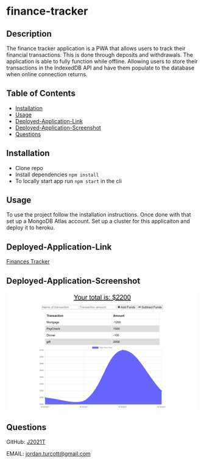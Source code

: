 # finance-tracker

  ## Description
  The finance tracker application is a PWA that allows users to track their financial transactions.  This is done through deposits and withdrawals.  The application is able to fully function while offline.  Allowing users to store their transactions in the IndexedDB API and have them populate to the database when online connection returns.

  ## Table of Contents
  * [Installation](#installation)
  * [Usage](#usage)
  * [Deployed-Application-Link](#deployed-application-link)
  * [Deployed-Application-Screenshot](#deployed-application-screenshot)
  * [Questions](#questions)

  
  ## Installation
  *  Clone repo
  *  Install dependencies ```npm install```
  *  To locally start app run ```npm start``` in the cli
  
  
  ## Usage
  To use the project follow the installation instructions.  Once done with that set up a MongoDB Atlas account.  Set up a cluster for this applicaiton and deploy it to heroku.
  
  
  ## Deployed-Application-Link
  
  [Finances Tracker](https://turcott-finance-tracker.herokuapp.com/)
  
  
  ## Deployed-Application-Screenshot
  
  ![Alt-text](assets/images/turcott-finance-tracker.herokuapp.com_.png "Finance Tracker deployed screenshot")
  
  
  ## Questions
  GitHub: [J2021T](https://github.com/J2021T)

  EMAIL: [jordan.turcott@gmail.com](mailto:jordan.turcott@gmail.com)